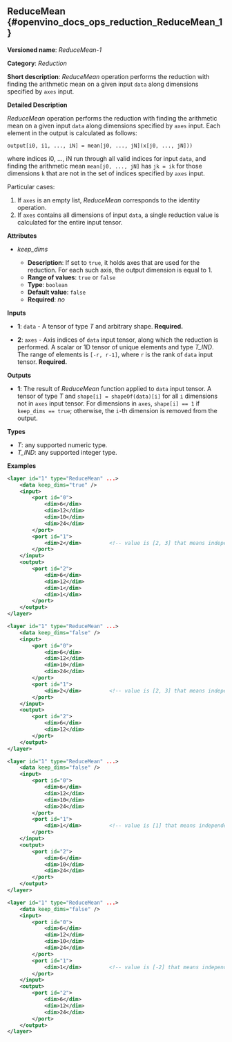 ## ReduceMean <a name="ReduceMean"></a> {#openvino_docs_ops_reduction_ReduceMean_1}

**Versioned name**: *ReduceMean-1*

**Category**: *Reduction*

**Short description**: *ReduceMean* operation performs the reduction with finding the arithmetic mean on a given input `data` along dimensions specified by `axes` input.

**Detailed Description**

*ReduceMean* operation performs the reduction with finding the arithmetic mean on a given input `data` along dimensions specified by `axes` input.
Each element in the output is calculated as follows:

    output[i0, i1, ..., iN] = mean[j0, ..., jN](x[j0, ..., jN]))

where indices i0, ..., iN run through all valid indices for input `data`, and finding the arithmetic mean `mean[j0, ..., jN]` has `jk = ik` for those dimensions `k` that are not in the set of indices specified by `axes` input.

Particular cases:

1. If `axes` is an empty list, *ReduceMean* corresponds to the identity operation. 
2. If `axes` contains all dimensions of input `data`, a single reduction value is calculated for the entire input tensor. 

**Attributes**

* *keep_dims*

  * **Description**: If set to `true`, it holds axes that are used for the reduction. For each such axis, the output dimension is equal to 1.
  * **Range of values**: `true` or `false`
  * **Type**: `boolean`
  * **Default value**: `false`
  * **Required**: *no*

**Inputs**

* **1**: `data` - A tensor of type *T* and arbitrary shape. **Required.**

* **2**: `axes` - Axis indices of `data` input tensor, along which the reduction is performed. A scalar or 1D tensor of unique elements and type *T_IND*. The range of elements is `[-r, r-1]`, where `r` is the rank of `data` input tensor. **Required.**

**Outputs**

* **1**: The result of *ReduceMean* function applied to `data` input tensor. A tensor of type *T* and `shape[i] = shapeOf(data)[i]` for all `i` dimensions not in `axes` input tensor. For dimensions in `axes`, `shape[i] == 1` if `keep_dims == true`; otherwise, the `i`-th dimension is removed from the output.

**Types**

* *T*: any supported numeric type.
* *T_IND*: any supported integer type.

**Examples**

```xml
<layer id="1" type="ReduceMean" ...>
    <data keep_dims="true" />
    <input>
        <port id="0">
            <dim>6</dim>
            <dim>12</dim>
            <dim>10</dim>
            <dim>24</dim>
        </port>
        <port id="1">
            <dim>2</dim>         <!-- value is [2, 3] that means independent reduction in each channel and batch -->
        </port>
    </input>
    <output>
        <port id="2">
            <dim>6</dim>
            <dim>12</dim>
            <dim>1</dim>
            <dim>1</dim>
        </port>
    </output>
</layer>
```

```xml
<layer id="1" type="ReduceMean" ...>
    <data keep_dims="false" />
    <input>
        <port id="0">
            <dim>6</dim>
            <dim>12</dim>
            <dim>10</dim>
            <dim>24</dim>
        </port>
        <port id="1">
            <dim>2</dim>         <!-- value is [2, 3] that means independent reduction in each channel and batch -->
        </port>
    </input>
    <output>
        <port id="2">
            <dim>6</dim>
            <dim>12</dim>
        </port>
    </output>
</layer>
```

```xml
<layer id="1" type="ReduceMean" ...>
    <data keep_dims="false" />
    <input>
        <port id="0">
            <dim>6</dim>
            <dim>12</dim>
            <dim>10</dim>
            <dim>24</dim>
        </port>
        <port id="1">
            <dim>1</dim>         <!-- value is [1] that means independent reduction in each channel and spatial dimensions -->
        </port>
    </input>
    <output>
        <port id="2">
            <dim>6</dim>
            <dim>10</dim>
            <dim>24</dim>
        </port>
    </output>
</layer>
```

```xml
<layer id="1" type="ReduceMean" ...>
    <data keep_dims="false" />
    <input>
        <port id="0">
            <dim>6</dim>
            <dim>12</dim>
            <dim>10</dim>
            <dim>24</dim>
        </port>
        <port id="1">
            <dim>1</dim>         <!-- value is [-2] that means independent reduction in each channel, batch and second spatial dimension -->
        </port>
    </input>
    <output>
        <port id="2">
            <dim>6</dim>
            <dim>12</dim>
            <dim>24</dim>
        </port>
    </output>
</layer>
```